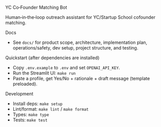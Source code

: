 YC Co‑Founder Matching Bot

Human‑in‑the‑loop outreach assistant for YC/Startup School cofounder matching.

Docs
- See `docs/` for product scope, architecture, implementation plan, operations/safety, dev setup, project structure, and testing.

Quickstart (after dependencies are installed)
- Copy `.env.example` to `.env` and set `OPENAI_API_KEY`.
- Run the Streamlit UI: `make run`
- Paste a profile, get Yes/No + rationale + draft message (template preloaded).

Development
- Install deps: `make setup`
- Lint/format: `make lint` / `make format`
- Types: `make type`
- Tests: `make test`
